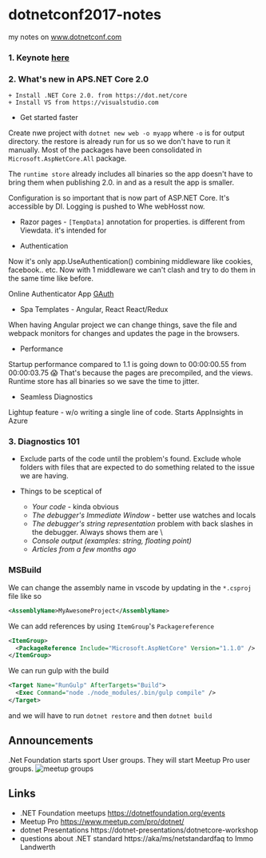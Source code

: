# dotnetconf2017-notes
my notes on www.dotnetconf.com

### 1. Keynote [here](https://github.com/lekova/dotnetconf2017-notes/blob/master/keynote.md)

### 2. What's new in APS.NET Core 2.0
    + Install .NET Core 2.0. from https://dot.net/core
    + Install VS from https://visualstudio.com

+ Get started faster

Create nwe project with `dotnet new web -o myapp` where `-o` is for output directory. the restore is already run for us so we don't have to run it manually. Most of the packages have been consolidated in `Microsoft.AspNetCore.All` package.

The `runtime store` already includes all binaries so the app doesn't have to bring them when publishing 2.0. in and as a result the app is smaller.

Configuration is so important that is now part of ASP.NET Core. It's accessible by DI. Logging is pushed to Whe webHosst now.

+ Razor pages - 
```[TempData]``` annotation for properties. is different from Viewdata. it's intended for 

+ Authentication 

Now it's only app.UseAuthentication() combining middleware like cookies, facebook.. etc. Now with 1 middleware we can't clash and try to do them in the same time like before.

Online Authenticator App [GAuth](http://gauth.apps.gbraad.nl/)

+ Spa Templates - Angular, React React/Redux

When having Angular project we can change things, save the file and webpack monitors for changes and updates the page in the browsers.

+ Performance 

Startup performance compared to 1.1 is going down to 00:00:00.55 from 00:00:03.75 😱
  That's because the pages are precompiled, and the views. Runtime store has all binaries so we save the time to jitter.
  
+ Seamless Diagnostics

Lightup feature - w/o writing a single line of code. Starts AppInsights in Azure

### 3. Diagnostics 101

+ Exclude parts of the code until the problem's found. Exclude whole folders with files that are expected to do something related to the issue we are having.

+ Things to be sceptical of
  + *Your code* - kinda obvious
  + *The debugger's Immediate Window* - better use watches and locals
  + *The debugger's string representation* problem with back slashes in the debugger. Always shows them are \\
  + *Console output (examples: string, floating point)*
  + *Articles from a few months ago* 

### MSBuild

We can change the assembly name in vscode by updating in the `*.csproj` file like so

```xml
<AssemblyName>MyAwesomeProject</AssemblyName>
```

We can add references by using `ItemGroup`'s `Packagereference`

```xml
<ItemGroup>
  <PackageReference Include="Microsoft.AspNetCore" Version="1.1.0" />
</ItemGroup>
```

We can run gulp with the build

```xml
<Target Name="RunGulp" AfterTargets="Build">
  <Exec Command="node ./node_modules/.bin/gulp compile" />
</Target>
```
 and we will have to run `dotnet restore` and then `dotnet build`



## Announcements
.Net Foundation starts sport User groups. They will start Meetup Pro user groups.
![meetup groups](https://github.com/lekova/dotnetconf2017-notes/blob/master/images/meetup_progroup_announcement.png)

## Links
+ .NET Foundation meetups https://dotnetfoundation.org/events
+ Meetup Pro https://www.meetup.com/pro/dotnet/
+ dotnet Presentations https://dotnet-presentations/dotnetcore-workshop
+ questions about .NET standard https://aka/ms/netstandardfaq to Immo Landwerth
